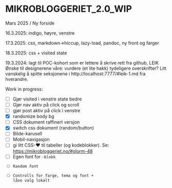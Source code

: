 # MIKROBLOGGERIET_2.0_WIP
Mars 2025 /
Ny forside

16.3.2025:
indigo, høyre, venstre

17.3.2025:
css, markdown->hiccup, lazy-load, pandoc, ny front og farger

18.3.2025:
css + visited state

19.3.2024:
lagt til POC-kohort som er lettere å skrive rett fra github, LEIK
Ønske til designerene våre: vurdere (et lite hakk) tydeligere overskrifter?
Litt vanskelig å spitte seksjonene i http://localhost:7777/#leik-1.md fra hverandre.

Work in progress:
- [ ] Gjør visited i venstre state bedre
- [ ] Gjør nav aktiv på click og scroll
- [ ] gjør post aktiv på click i venstre
- [x] randomize body bg
- [ ] CSS dokument raffinert versjon
- [x] switch css dokument (random/button)
- [ ] Bilde-karusell
- [ ] Mobil-navigasjon
- [ ] gi litt CSS-❤️ til tabeller (og kodeblokker). Se: https://mikrobloggeriet.no/#olorm-48
- [ ] Egen font for <code>-blokk
- [ ] Random font
- [ ] Controlls for farge, tema og font + låse valg lokalt

